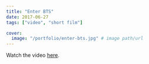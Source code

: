 ```yaml
---
title: "Enter BTS"
date: 2017-06-27
tags: ["video", "short film"]

cover:
  image: "/portfolio/enter-bts.jpg" # image path/url
---
```


Watch the video [here](https://www.youtube.com/watch?v=gPvBVLxPr2U).
